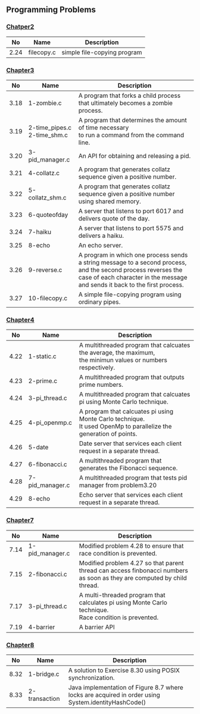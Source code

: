 ## Programming Problems

### [Chatper2](https://github.com/chaebum-kim/os-projects/tree/master/os_problems/chapter2)
| No | Name | Description |
|---|---|---|
|2.24|filecopy.c|simple file-copying program |

### [Chapter3](https://github.com/chaebum-kim/os-projects/tree/master/os_problems/chapter3)
| No | Name | Description |
|---|---|---|
|3.18|1-zombie.c|A program that forks a child process that ultimately becomes a zombie process.|
|3.19|2-time_pipes.c <br>2-time_shm.c|A program that determines the amount of time necessary <br>to run a command from the command line.|
|3.20|3-pid_manager.c|An API for obtaining and releasing a pid.|
|3.21|4-collatz.c|A program that generates collatz sequence given a positive number.|
|3.22|5-collatz_shm.c|A program that generates collatz sequence given a positive number using shared memory.|
|3.23|6-quoteofday|A server that listens to port 6017 and delivers quote of the day.|
|3.24|7-haiku|A server that listens to port 5575 and delivers a haiku.|
|3.25|8-echo|An echo server.|
|3.26|9-reverse.c| A program in which one process sends a string message to a second process, <br> and the second process reverses the case of each character in the message <br> and sends it back to the first process.|
|3.27|10-filecopy.c|A simple file-copying program using ordinary pipes.|

### [Chapter4](https://github.com/chaebum-kim/os-projects/tree/master/os_problems/chapter4)
| No | Name | Description |
|---|---|---|
|4.22|1-static.c|A multithreaded program that calcuates the average, the maximum, <br>the minimun values or numbers respectively.|
|4.23|2-prime.c|A multithreaded program that outputs prime numbers.|
|4.24|3-pi_thread.c|A multithreaded program that calcuates pi using Monte Carlo technique.|
|4.25|4-pi_openmp.c|A program that calcuates pi using Monte Carlo technique. <br>It used OpenMp to parallelize the generation of points.|
|4.26|5-date|Date server that services each client request in a separate thread.|
|4.27|6-fibonacci.c|A multithreaded program that generates the Fibonacci sequence.|
|4.28|7-pid_manager.c|A multithreaded program that tests pid manager from problem3.20|
|4.29|8-echo|Echo server that services each client request in a separate thread.|

### [Chapter7](https://github.com/chaebum-kim/os-projects/tree/master/os_problems/chapter7)
| No | Name | Description |
|---|---|---|
|7.14|1-pid_manager.c|Modified problem 4.28 to ensure that race condition is prevented.|
|7.15|2-fibonacci.c|Modified problem 4.27 so that parent thread can access finbonacci numbers <br>as soon as they are computed by child thread.|
|7.17|3-pi_thread.c|A multi-threaded program that calculates pi using Monte Carlo technique. <br>Race condition is prevented.|
|7.19|4-barrier|A barrier API|

### [Chapter8](https://github.com/chaebum-kim/os-projects/tree/master/os_problems/chapter8)
| No | Name | Description |
|---|---|---|
|8.32|1-bridge.c|A solution to Exercise 8.30 using POSIX synchronization.|
|8.33|2-transaction|Java implementation of Figure 8.7 where locks are acquired in order using<br>System.identityHashCode()|

